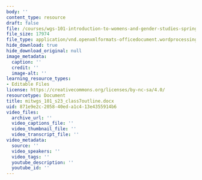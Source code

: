 ```yaml
---
body: ''
content_type: resource
draft: false
file: /courses/wgs-101-introduction-to-womens-and-gender-studies-spring-2023/mitwgs_101_s23_class7outline.docx
file_size: 17974
file_type: application/vnd.openxmlformats-officedocument.wordprocessingml.document
hide_download: true
hide_download_original: null
image_metadata:
  caption: ''
  credit: ''
  image-alt: ''
learning_resource_types:
- Editable Files
license: https://creativecommons.org/licenses/by-nc-sa/4.0/
resourcetype: Document
title: mitwgs_101_s23_class7outline.docx
uid: 871e9e2c-2058-40ed-a1c4-13e4355914b6
video_files:
  archive_url: ''
  video_captions_file: ''
  video_thumbnail_file: ''
  video_transcript_file: ''
video_metadata:
  source: ''
  video_speakers: ''
  video_tags: ''
  youtube_description: ''
  youtube_id: ''
---
```

